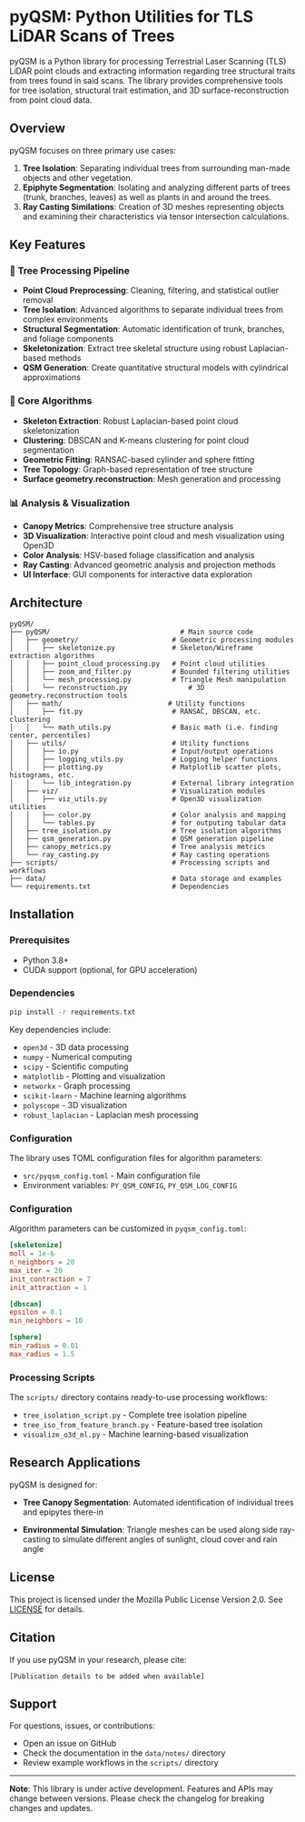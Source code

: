 # pyQSM: Python Utilities for TLS LiDAR Scans of Trees

pyQSM is a Python library for processing Terrestrial Laser Scanning (TLS) LiDAR point clouds and extracting information regarding tree structural traits from trees found in said scans. The library provides comprehensive tools for tree isolation, structural trait estimation, and 3D surface-reconstruction from point cloud data.

## Overview

pyQSM focuses on three primary use cases:
1. **Tree Isolation**: Separating individual trees from surrounding man-made objects and other vegetation.
2. **Epiphyte Segmentation**: Isolating and analyzing different parts of trees (trunk, branches, leaves) as well as plants in and around the trees.
3. **Ray Casting Similations**: Creation of 3D meshes representing objects and examining their characteristics via tensor intersection calculations.

## Key Features

### 🌳 Tree Processing Pipeline
- **Point Cloud Preprocessing**: Cleaning, filtering, and statistical outlier removal
- **Tree Isolation**: Advanced algorithms to separate individual trees from complex environments
- **Structural Segmentation**: Automatic identification of trunk, branches, and foliage components
- **Skeletonization**: Extract tree skeletal structure using robust Laplacian-based methods
- **QSM Generation**: Create quantitative structural models with cylindrical approximations

### 🔧 Core Algorithms
- **Skeleton Extraction**: Robust Laplacian-based point cloud skeletonization
- **Clustering**: DBSCAN and K-means clustering for point cloud segmentation
- **Geometric Fitting**: RANSAC-based cylinder and sphere fitting
- **Tree Topology**: Graph-based representation of tree structure
- **Surface geometry.reconstruction**: Mesh generation and processing

### 📊 Analysis & Visualization
- **Canopy Metrics**: Comprehensive tree structure analysis
- **3D Visualization**: Interactive point cloud and mesh visualization using Open3D
- **Color Analysis**: HSV-based foliage classification and analysis
- **Ray Casting**: Advanced geometric analysis and projection methods
- **UI Interface**: GUI components for interactive data exploration

## Architecture

```
pyQSM/
├── pyQSM/                                # Main source code
│   ├── geometry/                       # Geometric processing modules
│   │   ├── skeletonize.py              # Skeleton/Wireframe extraction algorithms
│   │   ├── point_cloud_processing.py   # Point cloud utilities
│   │   ├── zoom_and_filter.py          # Bounded filtering utilities
│   │   └── mesh_processing.py          # Triangle Mesh manipulation
|   |   └── reconstruction.py               # 3D geometry.reconstruction tools
│   ├── math/                          # Utility functions
│   │   ├── fit.py                      # RANSAC, DBSCAN, etc. clustering
│   │   └── math_utils.py               # Basic math (i.e. finding center, percentiles)
│   ├── utils/                          # Utility functions
│   │   ├── io.py                       # Input/output operations
│   │   ├── logging_utils.py            # Logging helper functions
│   │   ├── plotting.py                 # Matplotlib scatter plots, histograms, etc.
│   │   └── lib_integration.py          # External library integration
│   ├── viz/                            # Visualization modules
│   │   ├── viz_utils.py                # Open3D visualization utilities
│   │   ├── color.py                    # Color analysis and mapping
│   │   └── tables.py                   # for outputing tabular data
│   ├── tree_isolation.py               # Tree isolation algorithms
│   ├── qsm_generation.py               # QSM generation pipeline
│   ├── canopy_metrics.py               # Tree analysis metrics
│   └── ray_casting.py                  # Ray casting operations
├── scripts/                            # Processing scripts and workflows
├── data/                               # Data storage and examples
└── requirements.txt                    # Dependencies
```

## Installation

### Prerequisites
- Python 3.8+
- CUDA support (optional, for GPU acceleration)

### Dependencies
```bash
pip install -r requirements.txt
```

Key dependencies include:
- `open3d` - 3D data processing
- `numpy` - Numerical computing
- `scipy` - Scientific computing
- `matplotlib` - Plotting and visualization
- `networkx` - Graph processing
- `scikit-learn` - Machine learning algorithms
- `polyscope` - 3D visualization
- `robust_laplacian` - Laplacian mesh processing

### Configuration
The library uses TOML configuration files for algorithm parameters:
- `src/pyqsm_config.toml` - Main configuration file
- Environment variables: `PY_QSM_CONFIG`, `PY_QSM_LOG_CONFIG`

### Configuration

Algorithm parameters can be customized in `pyqsm_config.toml`:

```toml
[skeletonize]
moll = 1e-6
n_neighbors = 20
max_iter = 20
init_contraction = 7
init_attraction = 1

[dbscan]
epsilon = 0.1
min_neighbors = 10

[sphere]
min_radius = 0.01
max_radius = 1.5
```

### Processing Scripts

The `scripts/` directory contains ready-to-use processing workflows:

- `tree_isolation_script.py` - Complete tree isolation pipeline
- `tree_iso_from_feature_branch.py` - Feature-based tree isolation
- `visualize_o3d_ml.py` - Machine learning-based visualization

## Research Applications

pyQSM is designed for:
- **Tree Canopy Segmentation**: Automated identification of individual trees and epipytes there-in

- **Environmental Simulation**: Triangle meshes can be used along side ray-casting to simulate different angles of sunlight, cloud cover and rain angle 

## License

This project is licensed under the Mozilla Public License Version 2.0. See [LICENSE](LICENSE) for details.

## Citation

If you use pyQSM in your research, please cite:
```
[Publication details to be added when available]
```

## Support

For questions, issues, or contributions:
- Open an issue on GitHub
- Check the documentation in the `data/notes/` directory
- Review example workflows in the `scripts/` directory

---

**Note**: This library is under active development. Features and APIs may change between versions. Please check the changelog for breaking changes and updates.
